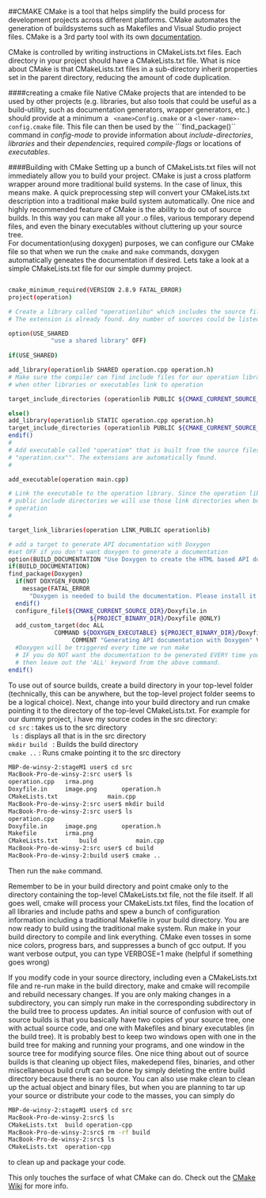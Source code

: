 ##CMAKE
CMake is a tool that helps simplify the build process for development projects across different platforms. CMake automates the generation of buildsystems such as Makefiles and Visual Studio project files.
CMake is a 3rd party tool with its own [documentation](http://www.cmake.org/documentation/).

CMake is controlled by writing instructions in CMakeLists.txt files. Each directory in your project should have a CMakeLists.txt file. What is nice about CMake is that CMakeLists.txt files in a sub-directory inherit properties set in the parent directory, reducing the amount of code duplication.

####creating a cmake file
Native CMake projects that are intended to be used by other projects (e.g. libraries, but also tools that could be useful as a build-utility, such as documentation generators, wrapper generators, etc.) should provide at a minimum a ``` <name>Config.cmake``` or a ```<lower-name>-config.cmake``` file. This file can then be used by the ```find_package()`` command in *config-mode* to provide information about *include-directories*, *libraries* and their *dependencies*, required *compile-flags* or locations of *executables*.

####Building with CMake
Setting up a bunch of CMakeLists.txt files will not immediately allow you to build your project. CMake is just a cross platform wrapper around more traditional build systems. In the case of linux, this means make. A quick preprocessing step will convert your CMakeLists.txt description into a traditional make build system automatically. One nice and highly recommended feature of CMake is the ability to do out of source builds. In this way you can make all your .o files, various temporary depend files, and even the binary executables without cluttering up your source tree.   
For documentation(using doxygen) purposes, we can configure our CMake file so that when we run the ```cmake``` and ```make``` commands, doxygen automatically geneates the documentation if desired.
Lets take a look at a simple CMakeLists.txt file for our simple dummy project.
```sh

cmake_minimum_required(VERSION 2.8.9 FATAL_ERROR)
project(operation)

# Create a library called "operationlibo" which includes the source file "operation.cxx".
# The extension is already found. Any number of sources could be listed here.

option(USE_SHARED 
            "use a shared library" OFF)
            
if(USE_SHARED)

add_library(operationlib SHARED operation.cpp operation.h)  
# Make sure the compiler can find include files for our operation library
# when other libraries or executables link to operation

target_include_directories (operationlib PUBLIC ${CMAKE_CURRENT_SOURCE_DIR})

else()
add_library(operationlib STATIC operation.cpp operation.h)
target_include_directories (operationlib PUBLIC ${CMAKE_CURRENT_SOURCE_DIR})
endif()
# 
# Add executable called "operatiom" that is built from the source files
# "operation.cxx"". The extensions are automatically found.
#

add_executable(operation main.cpp)

# Link the executable to the operation library. Since the operation library has
# public include directories we will use those link directories when building
# operation
#

target_link_libraries(operation LINK_PUBLIC operationlib)

# add a target to generate API documentation with Doxygen
#set OFF if you don't want doxygen to generate a documentation
option(BUILD_DOCUMENTATION "Use Doxygen to create the HTML based API documentation" ON)
if(BUILD_DOCUMENTATION)
find_package(Doxygen)
  if(NOT DOXYGEN_FOUND)
    message(FATAL_ERROR
      "Doxygen is needed to build the documentation. Please install it correctly")
  endif()
  configure_file(${CMAKE_CURRENT_SOURCE_DIR}/Doxyfile.in 
                       ${PROJECT_BINARY_DIR}/Doxyfile @ONLY)
  add_custom_target(doc ALL
             COMMAND ${DOXYGEN_EXECUTABLE} ${PROJECT_BINARY_DIR}/Doxyfile
                  COMMENT "Generating API documentation with Doxygen" VERBATIM)
  #Doxygen will be triggered every time we run make
  # IF you do NOT want the documentation to be generated EVERY time you build the project
  # then leave out the 'ALL' keyword from the above command.                
endif()
```

To use out of source builds, create a build directory in your top-level folder (technically, this can be anywhere, but the top-level project folder seems to be a logical choice). Next, change into your build directory and run cmake pointing it to the directory of the top-level CMakeLists.txt. For example for our dummy project, i have my source codes in the src directory:   
```cd src``` : takes us to the src directory   
``` ls``` : displays all that is in the src directory   
```mkdir build ``` : Builds the build directory   
```cmake ..``` : Runs cmake pointing it to the src directory   

```sh
MBP-de-winsy-2:stageM1 user$ cd src
MacBook-Pro-de-winsy-2:src user$ ls	
operation.cpp   irma.png
Doxyfile.in		image.png		operation.h
CMakeLists.txt				main.cpp	
MacBook-Pro-de-winsy-2:src user$ mkdir build
MacBook-Pro-de-winsy-2:src user$ ls
operation.cpp	
Doxyfile.in		image.png		operation.h
Makefile		irma.png		
CMakeLists.txt		build			main.cpp			
MacBook-Pro-de-winsy-2:src user$ cd build
MacBook-Pro-de-winsy-2:build user$ cmake ..
```

Then run the ```make``` command.

Remember to be in your build directory and point cmake only to the directory containing the top-level CMakeLists.txt file, not the file itself. If all goes well, cmake will process your CMakeLists.txt files, find the location of all libraries and include paths and spew a bunch of configuration information including a traditional Makefile in your build directory. You are now ready to build using the traditional make system. Run make in your build directory to compile and link everything. CMake even tosses in some nice colors, progress bars, and suppresses a bunch of gcc output. If you want verbose output, you can type VERBOSE=1 make (helpful if something goes wrong)


If you modify code in your source directory, including even a CMakeLists.txt file and re-run make in the build directory, make and cmake will recompile and rebuild necessary changes. If you are only making changes in a subdirectory, you can simply run make in the corresponding subdirectory in the build tree to process updates.
An initial source of confusion with out of source builds is that you basically have two copies of your source tree, one with actual source code, and one with Makefiles and binary executables (in the build tree). It is probably best to keep two windows open with one in the build tree for making and running your programs, and one window in the source tree for modifying source files.
One nice thing about out of source builds is that cleaning up object files, makedepend files, binaries, and other miscellaneous build cruft can be done by simply deleting the entire build directory because there is no source. You can also use make clean to clean up the actual object and binary files, but when you are planning to tar up your source or distribute your code to the masses, you can simply do
```sh
MBP-de-winsy-2:stageM1 user$ cd src
MacBook-Pro-de-winsy-2:src$ ls
CMakeLists.txt  build operation-cpp
MacBook-Pro-de-winsy-2:src$ rm -rf build
MacBook-Pro-de-winsy-2:src$ ls
CMakeLists.txt  operation-cpp
```
to clean up and package your code.

This only touches the surface of what CMake can do. Check out the [CMake Wiki](http://www.cmake.org/Wiki/CMake) for more info.

